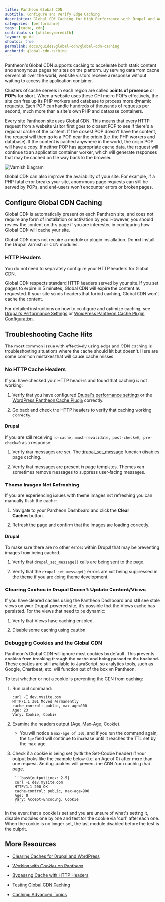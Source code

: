 ```yaml
---
title: Pantheon Global CDN
subtitle: Configure and Verify Edge Caching
description: Global CDN Caching for High Performance with Drupal and WordPress
categories: [performance]
tags: [cache, cdn]
contributors: [whitneymeredith]
layout: guide
showtoc: true
permalink: docs/guides/global-cdn/global-cdn-caching
anchorid: global-cdn-caching
---
```


Pantheon's Global CDN supports caching to accelerate both static content and anonymous pages for sites on the platform. By serving data from cache servers all over the world, website visitors receive a response without waiting to access the application container. 

Clusters of cache servers in each region are called **points of presence** or **POPs** for short. When a website uses these CHI metro POPs effectively, the site can free up its PHP workers and database to process more dynamic requests. Each POP can handle hundreds of thousands of requests per second, much more than a site's own PHP and database containers.

Every site Pantheon site uses Global CDN. This means that every HTTP request from a website visitor first goes to closest POP to see if there's a regional cache of the content. If the closest POP doesn't have the content, the request will then go to a POP near the origin (i.e. the PHP workers and database). If the content is cached anywhere in the world, the origin POP will have a copy. If neither POP has appropriate cache data, the request will continue to an application container worker, which will generate responses that may be cached on the way back to the browser.

![Varnish Diagram](../../../images/cdn-flow.png)

Global CDN can also improve the availability of your site. For example, if a PHP fatal error breaks your site, anonymous page requests can still be served by POPs, and end-users won't encounter errors or broken pages.

## Configure Global CDN Caching

Global CDN is automatically present on each Pantheon site, and does not require any form of installation or activation by you. However, you should review the content on this page if you are interested in configuring how Global CDN will cache your site.

<Alert title="Note" type="info">

Global CDN does not require a module or plugin installation. Do **not** install the Drupal Varnish or CDN modules.

</Alert>

### HTTP Headers

You do not need to separately configure your HTTP headers for Global CDN.

Global CDN respects standard HTTP headers served by your site. If you set pages to expire in 5 minutes, Global CDN will expire the content as requested. If your site sends headers that forbid caching, Global CDN won't cache the content.

For detailed instructions on how to configure and optimize caching, see [Drupal's Performance Settings](/drupal-cache) or [WordPress Pantheon Cache Plugin Configuration](/wordpress-cache-plugin).

## Troubleshooting Cache Hits

The most common issue with effectively using edge and CDN caching is troubleshooting situations where the cache should hit but doesn't. Here are some common mistakes that will cause cache misses.

### No HTTP Cache Headers

If you have checked your HTTP headers and found that caching is not working:

1. Verify that you have configured [Drupal's performance settings](/drupal-cache) or the [WordPress Pantheon Cache Plugin](/wordpress-cache-plugin) correctly. 

1. Go back and check the HTTP headers to verify that caching working correctly.

#### Drupal

If you are still receiving `no-cache, must-revalidate, post-check=0, pre-check=0` as a response:

1. Verify that messages are set. The [drupal\_set\_message](https://api.drupal.org/api/drupal/includes%21bootstrap.inc/function/drupal_set_message/7) function disables page caching. 

1. Verify that messages are present in page templates. Themes can sometimes remove messages to suppress user-facing messages.

### Theme Images Not Refreshing

If you are experiencing issues with theme images not refreshing you can manually flush the cache:

1. Navigate to your Pantheon Dashboard and click the **Clear Caches** button.

1. Refresh the page and confirm that the images are loading correctly.

#### Drupal

To make sure there are no other errors within Drupal that may be preventing images from being cached.

1. Verify that `drupal_set_message()` calls are being sent to the page. 

1. Verify that the `drupal_set_message()` errors are not being suppressed in the theme if you are doing theme development. 

### Clearing Caches in Drupal Doesn't Update Content/Views

If you have cleared caches using the Pantheon Dashboard and still see stale views on your Drupal-powered site, it's possible that the Views cache has persisted. For the views that need to be dynamic:

1. Verify that Views have caching enabled. 

1. Disable some caching using caution.

### Debugging Cookies and the Global CDN

Pantheon's Global CDN will ignore most cookies by default. This prevents cookies from breaking through the cache and being passed to the backend. These cookies are still available to JavaScript, so analytics tools, such as Google, Chartbeat, etc. will function out of the box on Pantheon. 

To test whether or not a cookie is preventing the CDN from caching: 

1. Run curl command:

    ```bash{outputLines: 2-5}
    curl -I dev.mysite.com
    HTTP/1.1 301 Moved Permanently
    cache-control: public, max-age=300
    Age: 23
    Vary: Cookie, Cookie
    ```
1. Examine the headers output (Age, Max-Age, Cookie).

    - You will notice a `max-age of 300`, and if you run the command again, the `Age` field will continue to increase until it reaches the TTL set by the max-age. 
    
1. Check if a cookie is being set (with the Set-Cookie header) if your output looks like the example below (i.e. an Age of 0) after more than one request. Setting cookies will prevent the CDN from caching that page.


        ```bash{outputLines: 2-5}
        curl -I dev.mysite.com
        HTTP/1.1 200 OK
        cache-control: public, max-age=900
        Age: 0
        Vary: Accept-Encoding, Cookie
        ```

In the event that a cookie is set and you are unsure of what's setting it, disable modules one by one and test for the cookie via 'curl' after each one. When the cookie is no longer set, the last module disabled before the test is the culprit.

## More Resources

- [Clearing Caches for Drupal and WordPress](/clear-caches)

- [Working with Cookies on Pantheon](/cookies)

- [Bypassing Cache with HTTP Headers](/cache-control)

- [Testing Global CDN Caching](/guides/global-cdn/test-global-cdn-caching)

- [Caching: Advanced Topics](/caching-advanced-topics)

